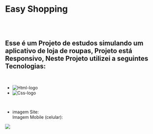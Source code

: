 <h1>Easy Shopping</h1>
<br/>
<br/>
<h2>Esse é um Projeto de estudos simulando um aplicativo de loja de roupas, Projeto está Responsivo, Neste Projeto utilizei a seguintes Tecnologias:</h2>
<br/>


- <img src="https://img.shields.io/badge/HTML5-E34F26?style=for-the-badge&logo=html5&logoColor=white" alt="Html-logo"/>
- <img src="https://img.shields.io/badge/CSS3-1572B6?style=for-the-badge&logo=css3&logoColor=white" alt="Css-logo"/>

<br/>

- imagem Site:
<br/> Imagem Mobile (celular):
<img src="https://github.com/leonardosantos10/Projeto-easy-shopping-/blob/main/assets/mobile%20atual.png?raw=true"/>

</p>
